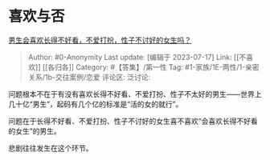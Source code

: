 # 喜欢与否
[男生会喜欢长得不好看，不爱打扮，性子不讨好的女生吗？](https://www.zhihu.com/question/397263752/answer/1481787785)

> Author: #0-Anonymity
> Last update: [编辑于 2023-07-17]
> Link: [[不喜欢]] [[各归各]]
> Category: #【答集】/第一性
> Tag: #1-家族/1E-两性/1-亲密关系/1b-交往案例/恋爱
> 评论区:
> 泛讨论:

问题根本不在于有没有喜欢长得不好看、不爱打扮、性子不太好的男生——世界上几十亿“男生”，起码有几个亿的标准是“活的女的就行”。

问题在于长得不好看、不爱打扮、性子不讨好的女生喜不喜欢“会喜欢长得不好看的女生”的男生。

悲剧往往发生在这个环节。
